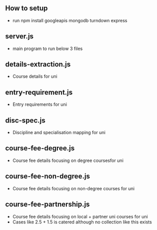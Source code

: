## How to setup

- run npm install googleapis mongodb turndown express

## server.js

- main program to run below 3 files

## details-extraction.js

- Course details for uni

## entry-requirement.js

- Entry requirements for uni

## disc-spec.js

- Discipline and specialisation mapping for uni

## course-fee-degree.js

- Course fee details focusing on degree coursesfor uni

## course-fee-non-degree.js

- Course fee details focusing on non-degree courses for uni

## course-fee-partnership.js

- Course fee details focusing on local + partner uni courses for uni
- Cases like 2.5 + 1.5 is catered although no collection like this exists
